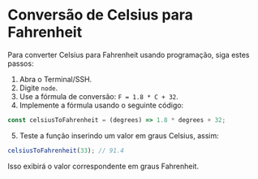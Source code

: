 # Conversão de Celsius para Fahrenheit

Para converter Celsius para Fahrenheit usando programação, siga estes passos:

1. Abra o Terminal/SSH.
2. Digite `node`.
3. Use a fórmula de conversão: `F = 1.8 * C + 32`.
4. Implemente a fórmula usando o seguinte código:

```js
const celsiusToFahrenheit = (degrees) => 1.8 * degrees + 32;
```

5. Teste a função inserindo um valor em graus Celsius, assim:

```js
celsiusToFahrenheit(33); // 91.4
```

Isso exibirá o valor correspondente em graus Fahrenheit.

